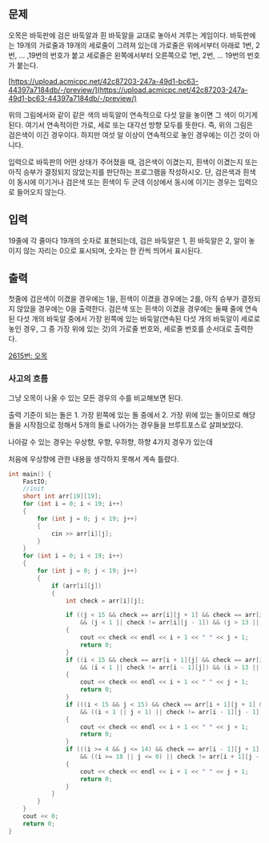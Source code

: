 ## 문제

오목은 바둑판에 검은 바둑알과 흰 바둑알을 교대로 놓아서 겨루는 게임이다. 바둑판에는 19개의 가로줄과 19개의 세로줄이 그려져 있는데 가로줄은 위에서부터 아래로 1번, 2번, ... ,19번의 번호가 붙고 세로줄은 왼쪽에서부터 오른쪽으로 1번, 2번, ... 19번의 번호가 붙는다.

[https://upload.acmicpc.net/42c87203-247a-49d1-bc63-44397a7184db/-/preview/](https://upload.acmicpc.net/42c87203-247a-49d1-bc63-44397a7184db/-/preview/)

위의 그림에서와 같이 같은 색의 바둑알이 연속적으로 다섯 알을 놓이면 그 색이 이기게 된다. 여기서 연속적이란 가로, 세로 또는 대각선 방향 모두를 뜻한다. 즉, 위의 그림은 검은색이 이긴 경우이다. 하지만 여섯 알 이상이 연속적으로 놓인 경우에는 이긴 것이 아니다.

입력으로 바둑판의 어떤 상태가 주어졌을 때, 검은색이 이겼는지, 흰색이 이겼는지 또는 아직 승부가 결정되지 않았는지를 판단하는 프로그램을 작성하시오. 단, 검은색과 흰색이 동시에 이기거나 검은색 또는 흰색이 두 군데 이상에서 동시에 이기는 경우는 입력으로 들어오지 않는다.

## 입력

19줄에 각 줄마다 19개의 숫자로 표현되는데, 검은 바둑알은 1, 흰 바둑알은 2, 알이 놓이지 않는 자리는 0으로 표시되며, 숫자는 한 칸씩 띄어서 표시된다.

## 출력

첫줄에 검은색이 이겼을 경우에는 1을, 흰색이 이겼을 경우에는 2를, 아직 승부가 결정되지 않았을 경우에는 0을 출력한다. 검은색 또는 흰색이 이겼을 경우에는 둘째 줄에 연속된 다섯 개의 바둑알 중에서 가장 왼쪽에 있는 바둑알(연속된 다섯 개의 바둑알이 세로로 놓인 경우, 그 중 가장 위에 있는 것)의 가로줄 번호와, 세로줄 번호를 순서대로 출력한다.

[2615번: 오목](https://www.acmicpc.net/problem/2615)

### 사고의 흐름

그냥 오목이 나올 수 있는 모든 경우의 수를 비교해보면 된다.

출력 기준이 되는 돌은 1. 가장 왼쪽에 있는 돌 중에서 2. 가장 위에 있는 돌이므로 해당 돌을 시작점으로 정해서 5개의 돌로 나아가는 경우들을 브루트포스로 살펴보았다.

나아갈 수 있는 경우는 우상향, 우향, 우하향, 하향 4가지 경우가 있는데

처음에 우상향에 관한 내용을 생각하지 못해서 계속 틀렸다.

```cpp
int main() {
	FastIO;
	//init
	short int arr[19][19];
	for (int i = 0; i < 19; i++)
	{
		for (int j = 0; j < 19; j++)
		{
			cin >> arr[i][j];
		}
	}
	for (int i = 0; i < 19; i++)
	{
		for (int j = 0; j < 19; j++)
		{
			if (arr[i][j])
			{
				int check = arr[i][j];

				if ((j < 15 && check == arr[i][j + 1] && check == arr[i][j + 2] && check == arr[i][j + 3] && check == arr[i][j + 4])
					&& (j < 1 || check != arr[i][j - 1]) && (j > 13 || check != arr[i][j + 5]))
				{
					cout << check << endl << i + 1 << " " << j + 1;
					return 0;
				}
				if ((i < 15 && check == arr[i + 1][j] && check == arr[i + 2][j] && check == arr[i + 3][j] && check == arr[i + 4][j])
					&& (i < 1 || check != arr[i - 1][j]) && (i > 13 || check != arr[i + 5][j]))
				{
					cout << check << endl << i + 1 << " " << j + 1;
					return 0;
				}
				if (((i < 15 && j < 15) && check == arr[i + 1][j + 1] && check == arr[i + 2][j + 2] && check == arr[i + 3][j + 3] && check == arr[i + 4][j + 4])
					&& ((i < 1 || j < 1) || check != arr[i - 1][j - 1]) && ((i > 13 || j > 13) || check != arr[i + 5][j + 5]))
				{
					cout << check << endl << i + 1 << " " << j + 1;
					return 0;
				}
				if (((i >= 4 && j <= 14) && check == arr[i - 1][j + 1] && check == arr[i - 2][j + 2] && check == arr[i - 3][j + 3] && check == arr[i - 4][j + 4])
					&& ((i >= 18 || j <= 0) || check != arr[i + 1][j - 1]) && ((i <= 0 && j >= 18) || check != arr[i - 5][j + 5]))
				{
					cout << check << endl << i + 1 << " " << j + 1;
					return 0;
				}
			}
		}
	}
	cout << 0;
	return 0;
}
```
